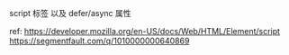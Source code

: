 script 标签 以及 defer/async 属性

ref:
https://developer.mozilla.org/en-US/docs/Web/HTML/Element/script
https://segmentfault.com/q/1010000000640869
